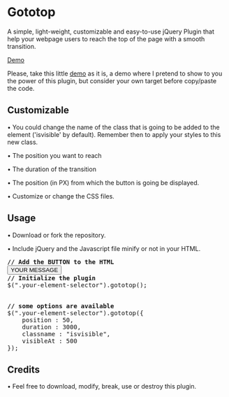 <h1>Gototop</h1>
<p>A simple, light-weight, customizable and easy-to-use jQuery Plugin that help your webpage users to reach the top of the page with a smooth transition.</p>
<p><a href="https://www.mamutlove.com/projects/gototop/" title="Demo" target="_blank">Demo</a></p>
<p>Please, take this little <a href="https://www.mamutlove.com/projects/gototop/" title="Demo" target="_blank">demo</a> as it is, a demo where I pretend to show to you the power of this plugin, but consider your own target before copy/paste the code.</p>

<h2>Customizable</h2>
<p>• You could change the name of the class that is going to be added to the element ('isvisible' by default). Remember then to apply your styles to this new class.</p>
<p>• The position you want to reach</p>
<p>• The duration of the transition</p>
<p>• The position (in PX) from which the button is going be displayed.</p>
<p>• Customize or change the CSS files.</p>

<h2>Usage</h2>
<p>• Download or fork the repository.</p>
<p>• Include jQuery and the Javascript file minify or not in your HTML.</p>
<pre>
<b>// Add the BUTTON to the HTML</b>
<button class="your-element-selector"><span>YOUR MESSAGE</span></button>
<b>// Initialize the plugin</b>
$(".your-element-selector").gototop();
<br>
<b>// some options are available</b>
$(".your-element-selector").gototop({
    position : 50,
    duration : 3000,
    classname : "isvisible",
    visibleAt : 500
});
</pre>

<h2>Credits</h2>
<p>• Feel free to download, modify, break, use or destroy this plugin.</p>

